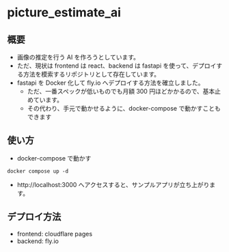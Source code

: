 # picture_estimate_ai

## 概要

-   画像の推定を行う AI を作ろうとしています。
-   ただ、現状は frontend は react、backend は fastapi を使って、デプロイする方法を模索するリポジトリとして存在しています。
-   fastapi を Docker 化して fly.io へデプロイする方法を確立しました。
    -   ただ、一番スペックが低いものでも月額 300 円ほどかかるので、基本止めています。
    -   その代わり、手元で動かせるように、docker-compose で動かすこともできます

## 使い方

-   docker-compose で動かす

```
docker compose up -d
```

-   http://localhost:3000 へアクセスすると、サンプルアプリが立ち上がります。

## デプロイ方法

-   frontend: cloudflare pages
-   backend: fly.io

